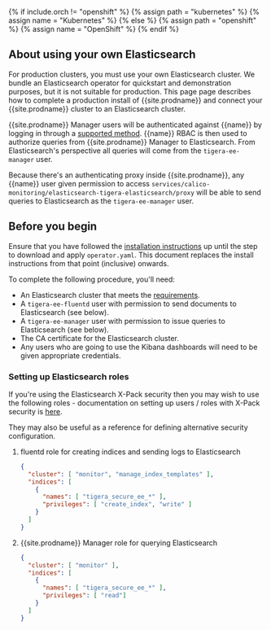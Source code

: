 {% if include.orch != "openshift" %}
  {% assign path = "kubernetes" %}
  {% assign name = "Kubernetes" %}
{% else %}
  {% assign path = "openshift" %}
  {% assign name = "OpenShift" %}
{% endif %}
## About using your own Elasticsearch

For production clusters, you must use your own Elasticsearch cluster. We bundle an Elasticsearch
operator for quickstart and demonstration purposes, but it is not suitable for production.
This page page describes how to complete a production install of {{site.prodname}} and connect
your {{site.prodname}} cluster to an Elasticsearch cluster.

{{site.prodname}} Manager users will be authenticated against {{name}} by logging in through
a [supported method]({{site.baseurl}}/{{page.version}}/reference/cnx/authentication).
{{name}} RBAC is then used to authorize queries from {{site.prodname}} Manager to Elasticsearch.
From Elasticsearch's perspective all queries will come from the `tigera-ee-manager` user.

Because there's an authenticating proxy inside {{site.prodname}}, any {{name}} user
given permission to access `services/calico-monitoring/elasticsearch-tigera-elasticsearch/proxy`
will be able to send queries to Elasticsearch as the `tigera-ee-manager` user.

## Before you begin

Ensure that you have followed the [installation instructions]({{site.baseurl}}/{{page.version}}/getting-started/{{path}}/installation)
up until the step to download and apply `operator.yaml`.  This document replaces
the install instructions from that point (inclusive) onwards.

To complete the following procedure, you'll need:

- An Elasticsearch cluster that meets the [requirements]({{site.baseurl}}/{{page.version}}/getting-started/{{path}}/requirements#elasticsearch-requirements).
- A `tigera-ee-fluentd` user with permission to send documents to Elasticsearch (see below).
- A `tigera-ee-manager` user with permission to issue queries to Elasticsearch (see below).
- The CA certificate for the Elasticsearch cluster.
- Any users who are going to use the Kibana dashboards will need to be given appropriate
  credentials.

### Setting up Elasticsearch roles

If you're using the Elasticsearch X-Pack security then you may wish to use the following roles -
documentation on setting up users / roles with X-Pack security is [here](https://www.elastic.co/guide/en/elastic-stack-overview/6.4/authorization.html).

They may also be useful as a reference for defining alternative security configuration.

1. fluentd role for creating indices and sending logs to Elasticsearch

   ```json
   {
     "cluster": [ "monitor", "manage_index_templates" ],
     "indices": [
       {
         "names": [ "tigera_secure_ee_*" ],
         "privileges": [ "create_index", "write" ]
       }
     ]
   }
   ```

1. {{site.prodname}} Manager role for querying Elasticsearch

   ```json
   {
     "cluster": [ "monitor" ],
     "indices": [
       {
         "names": [ "tigera_secure_ee_*" ],
         "privileges": [ "read"]
       }
     ]
   }
   ```
